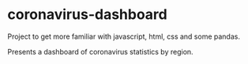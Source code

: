 # coronavirus-dashboard

Project to get more familiar with javascript, html, css and some pandas. 

Presents a dashboard of coronavirus statistics by region. 
